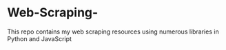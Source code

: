 # Web-Scraping-
This repo contains my web scraping resources using numerous libraries in Python and JavaScript 
